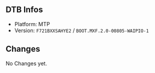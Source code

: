 ## DTB Infos

- Platform: MTP
- Version: `F721BXXSAHYE2` / `BOOT.MXF.2.0-00805-WAIPIO-1`

## Changes

No Changes yet.
